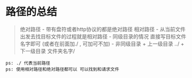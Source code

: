 # 路径的总结

> 绝对路径
	- 带有盘符或者http协议的都是绝对路径
> 相对路径
	- 从当前文件出发去找目标文件的过程就是相对路径
	- 同级目录的情况 直接写目标文件名字即可   (或者在前面加./  , 可加可不加)
	- 非同级目录
		+ 上一级目录  ../
		+ 下一级目录  文件夹名字/

	ps: ./ 代表当前路径
	ps: 使用相对路径和绝对路径都可以 可以找到和请求文件

